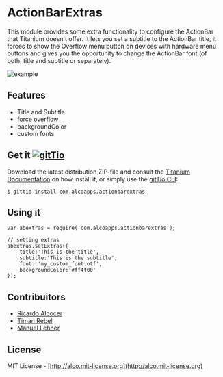 # ActionBarExtras

This module provides some extra functionality to configure the ActionBar that Titanium doesn't offer. It lets you set a subtitle to the ActionBar title, it forces to show the Overflow menu button on devices with hardware menu buttons and gives you the opportunity to change the ActionBar font (of both, title and subtitle or separately).

![example](http://s15.postimg.org/bqpkegtsb/20140415_143615.jpg)

## Features
  * Title and Subtitle
  * force overflow
  * backgroundColor
  * custom fonts

## Get it [![gitTio](http://gitt.io/badge.png)](http://gitt.io/component/com.alcoapps.actionbarextras)
Download the latest distribution ZIP-file and consult the [Titanium Documentation](http://docs.appcelerator.com/titanium/latest/#!/guide/Using_a_Module) on how install it, or simply use the [gitTio CLI](http://gitt.io/cli):

`$ gittio install com.alcoapps.actionbarextras`

## Using it

	var abextras = require('com.alcoapps.actionbarextras');

	// setting extras
	abextras.setExtras({
		title:'This is the title',
	  	subtitle:'This is the subtitle',
	  	font: 'my_custom_font.otf',
	  	backgroundColor:'#ff4f00'
	});

## Contribuitors

* [Ricardo Alcocer](https://github.com/ricardoalcocer)
* [Timan Rebel](https://github.com/timanrebel)
* [Manuel Lehner](https://github.com/manumaticx)

## License
MIT License - [http://alco.mit-license.org](http://alco.mit-license.org)
